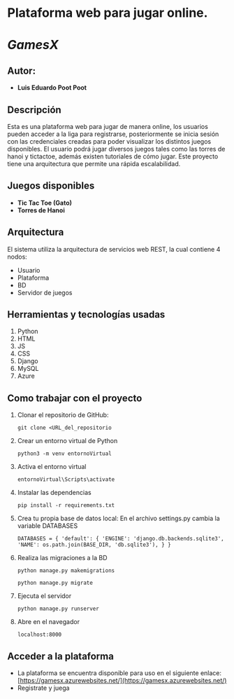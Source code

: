 # Plataforma web para jugar online.
# ***GamesX***
## Autor:
* **Luis Eduardo Poot Poot**

## Descripción
Esta es una plataforma web para jugar de manera online, los usuarios pueden acceder a la liga para registrarse, posteriormente se inicia sesión con las credenciales creadas para poder visualizar los distintos juegos disponibles. El usuario podrá jugar diversos juegos tales como las torres de hanoi y tictactoe, además existen tutoriales de cómo jugar.
Este proyecto tiene una arquitectura que permite una rápida escalabilidad.

## Juegos disponibles
* **Tic Tac Toe (Gato)**
* **Torres de Hanoi**
## Arquitectura
El sistema utiliza la arquitectura de servicios web REST, la cual contiene 4 nodos:
* Usuario
* Plataforma
* BD
* Servidor de juegos

## Herramientas y tecnologías usadas
1. Python
2. HTML
3. JS
4. CSS
5. Django
6. MySQL
7. Azure

## Como trabajar con el proyecto
1. Clonar el repositorio de GitHub:

    `git clone <URL_del_repositorio`
    
2. Crear un entorno virtual de Python

    `python3 -m venv entornoVirtual`
    
3. Activa el entorno virtual
    
    `entornoVirtual\Scripts\activate`
    
4. Instalar las dependencias
    
    `pip install -r requirements.txt`
    
5. Crea tu propia base de datos local:
    En el archivo settings.py cambia la variable DATABASES

    `
DATABASES = {
        'default': {
            'ENGINE': 'django.db.backends.sqlite3',
            'NAME': os.path.join(BASE_DIR, 'db.sqlite3'),
        }
    }
`

6. Realiza las migraciones a la BD
    
    `python manage.py makemigrations`
    
    `python manage.py migrate`
    
7. Ejecuta el servidor
    
    `python manage.py runserver`
    
8. Abre en el navegador
    
    `localhost:8000`

## Acceder a la plataforma
* La plataforma se encuentra disponible para uso en el siguiente enlace: [https://gamesx.azurewebsites.net/](https://gamesx.azurewebsites.net/)
* Registrate y juega
